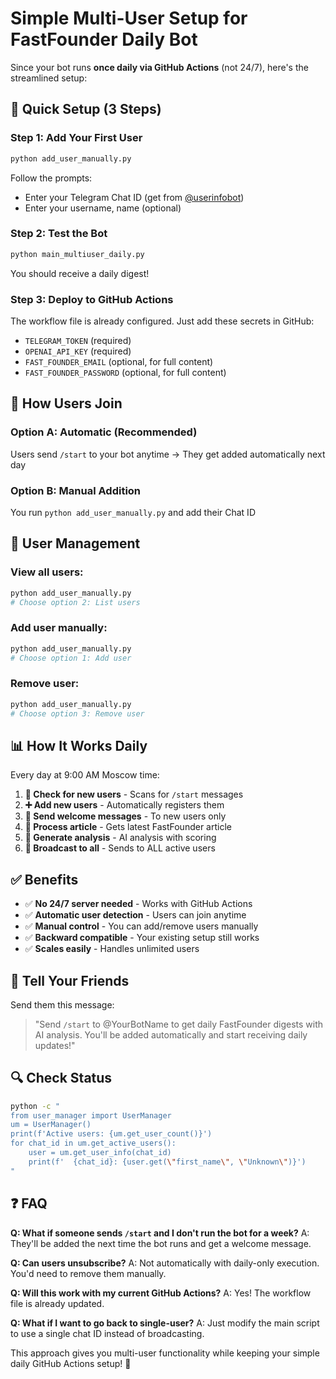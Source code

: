# Simple Multi-User Setup for FastFounder Daily Bot

Since your bot runs **once daily via GitHub Actions** (not 24/7), here's the streamlined setup:

## 🎯 Quick Setup (3 Steps)

### Step 1: Add Your First User

```bash
python add_user_manually.py
```

Follow the prompts:
- Enter your Telegram Chat ID (get from [@userinfobot](https://t.me/userinfobot))
- Enter your username, name (optional)

### Step 2: Test the Bot

```bash
python main_multiuser_daily.py
```

You should receive a daily digest!

### Step 3: Deploy to GitHub Actions

The workflow file is already configured. Just add these secrets in GitHub:
- `TELEGRAM_TOKEN` (required)
- `OPENAI_API_KEY` (required)  
- `FAST_FOUNDER_EMAIL` (optional, for full content)
- `FAST_FOUNDER_PASSWORD` (optional, for full content)

## 📱 How Users Join

### Option A: Automatic (Recommended)
Users send `/start` to your bot anytime → They get added automatically next day

### Option B: Manual Addition
You run `python add_user_manually.py` and add their Chat ID

## 🔧 User Management

### View all users:
```bash
python add_user_manually.py
# Choose option 2: List users
```

### Add user manually:
```bash
python add_user_manually.py
# Choose option 1: Add user
```

### Remove user:
```bash
python add_user_manually.py
# Choose option 3: Remove user
```

## 📊 How It Works Daily

Every day at 9:00 AM Moscow time:

1. **👥 Check for new users** - Scans for `/start` messages
2. **➕ Add new users** - Automatically registers them  
3. **💌 Send welcome messages** - To new users only
4. **📡 Process article** - Gets latest FastFounder article
5. **🤖 Generate analysis** - AI analysis with scoring
6. **📱 Broadcast to all** - Sends to ALL active users

## ✅ Benefits

- ✅ **No 24/7 server needed** - Works with GitHub Actions
- ✅ **Automatic user detection** - Users can join anytime
- ✅ **Manual control** - You can add/remove users manually
- ✅ **Backward compatible** - Your existing setup still works
- ✅ **Scales easily** - Handles unlimited users

## 🚀 Tell Your Friends

Send them this message:

> "Send `/start` to @YourBotName to get daily FastFounder digests with AI analysis. You'll be added automatically and start receiving daily updates!"

## 🔍 Check Status

```bash
python -c "
from user_manager import UserManager
um = UserManager()
print(f'Active users: {um.get_user_count()}')
for chat_id in um.get_active_users():
    user = um.get_user_info(chat_id)
    print(f'  {chat_id}: {user.get(\"first_name\", \"Unknown\")}')
"
```

## ❓ FAQ

**Q: What if someone sends `/start` and I don't run the bot for a week?**
A: They'll be added the next time the bot runs and get a welcome message.

**Q: Can users unsubscribe?**
A: Not automatically with daily-only execution. You'd need to remove them manually.

**Q: Will this work with my current GitHub Actions?**
A: Yes! The workflow file is already updated.

**Q: What if I want to go back to single-user?**
A: Just modify the main script to use a single chat ID instead of broadcasting.

This approach gives you multi-user functionality while keeping your simple daily GitHub Actions setup! 🎉 